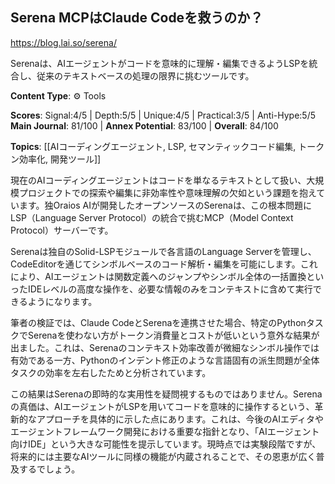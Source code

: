 ## Serena MCPはClaude Codeを救うのか？

https://blog.lai.so/serena/

Serenaは、AIエージェントがコードを意味的に理解・編集できるようLSPを統合し、従来のテキストベースの処理の限界に挑むツールです。

**Content Type**: ⚙️ Tools

**Scores**: Signal:4/5 | Depth:5/5 | Unique:4/5 | Practical:3/5 | Anti-Hype:5/5
**Main Journal**: 81/100 | **Annex Potential**: 83/100 | **Overall**: 84/100

**Topics**: [[AIコーディングエージェント, LSP, セマンティックコード編集, トークン効率化, 開発ツール]]

現在のAIコーディングエージェントはコードを単なるテキストとして扱い、大規模プロジェクトでの探索や編集に非効率性や意味理解の欠如という課題を抱えています。独Oraios AIが開発したオープンソースのSerenaは、この根本問題にLSP（Language Server Protocol）の統合で挑むMCP（Model Context Protocol）サーバーです。

Serenaは独自のSolid-LSPモジュールで各言語のLanguage Serverを管理し、CodeEditorを通じてシンボルベースのコード解析・編集を可能にします。これにより、AIエージェントは関数定義へのジャンプやシンボル全体の一括置換といったIDEレベルの高度な操作を、必要な情報のみをコンテキストに含めて実行できるようになります。

筆者の検証では、Claude CodeとSerenaを連携させた場合、特定のPythonタスクでSerenaを使わない方がトークン消費量とコストが低いという意外な結果が出ました。これは、Serenaのコンテキスト効率改善が微細なシンボル操作では有効である一方、Pythonのインデント修正のような言語固有の派生問題が全体タスクの効率を左右したためと分析されています。

この結果はSerenaの即時的な実用性を疑問視するものではありません。Serenaの真価は、AIエージェントがLSPを用いてコードを意味的に操作するという、革新的なアプローチを具体的に示した点にあります。これは、今後のAIエディタやエージェントフレームワーク開発における重要な指針となり、「AIエージェント向けIDE」という大きな可能性を提示しています。現時点では実験段階ですが、将来的には主要なAIツールに同様の機能が内蔵されることで、その恩恵が広く普及するでしょう。